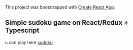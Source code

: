 This project was bootstrapped with [Create React App](https://github.com/facebook/create-react-app).

## Simple sudoku game on React/Redux + Typescript

u can play here [sudoku](http://jetpilot.surge.sh/)

